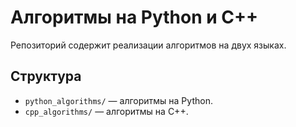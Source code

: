 # Алгоритмы на Python и C++
Репозиторий содержит реализации алгоритмов на двух языках.

## Структура
- `python_algorithms/` — алгоритмы на Python.
- `cpp_algorithms/` — алгоритмы на C++.
